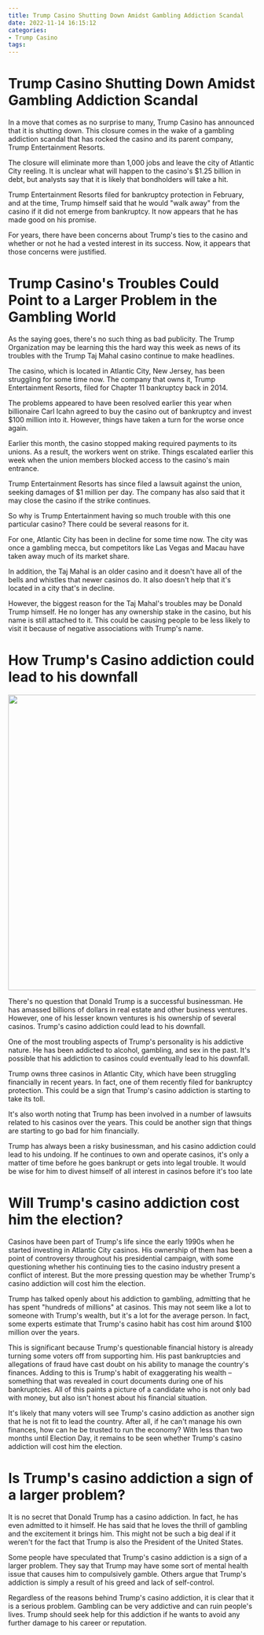 ```yaml
---
title: Trump Casino Shutting Down Amidst Gambling Addiction Scandal 
date: 2022-11-14 16:15:12
categories:
- Trump Casino
tags:
---
```



#  Trump Casino Shutting Down Amidst Gambling Addiction Scandal 


In a move that comes as no surprise to many, Trump Casino has announced that it is shutting down. This closure comes in the wake of a gambling addiction scandal that has rocked the casino and its parent company, Trump Entertainment Resorts.

The closure will eliminate more than 1,000 jobs and leave the city of Atlantic City reeling. It is unclear what will happen to the casino's $1.25 billion in debt, but analysts say that it is likely that bondholders will take a hit.

Trump Entertainment Resorts filed for bankruptcy protection in February, and at the time, Trump himself said that he would "walk away" from the casino if it did not emerge from bankruptcy. It now appears that he has made good on his promise.

For years, there have been concerns about Trump's ties to the casino and whether or not he had a vested interest in its success. Now, it appears that those concerns were justified.

#  Trump Casino's Troubles Could Point to a Larger Problem in the Gambling World 

As the saying goes, there's no such thing as bad publicity. The Trump Organization may be learning this the hard way this week as news of its troubles with the Trump Taj Mahal casino continue to make headlines.

The casino, which is located in Atlantic City, New Jersey, has been struggling for some time now. The company that owns it, Trump Entertainment Resorts, filed for Chapter 11 bankruptcy back in 2014.

The problems appeared to have been resolved earlier this year when billionaire Carl Icahn agreed to buy the casino out of bankruptcy and invest $100 million into it. However, things have taken a turn for the worse once again.

Earlier this month, the casino stopped making required payments to its unions. As a result, the workers went on strike. Things escalated earlier this week when the union members blocked access to the casino's main entrance.

Trump Entertainment Resorts has since filed a lawsuit against the union, seeking damages of $1 million per day. The company has also said that it may close the casino if the strike continues.

So why is Trump Entertainment having so much trouble with this one particular casino? There could be several reasons for it.

For one, Atlantic City has been in decline for some time now. The city was once a gambling mecca, but competitors like Las Vegas and Macau have taken away much of its market share.

In addition, the Taj Mahal is an older casino and it doesn't have all of the bells and whistles that newer casinos do. It also doesn't help that it's located in a city that's in decline.

However, the biggest reason for the Taj Mahal's troubles may be Donald Trump himself. He no longer has any ownership stake in the casino, but his name is still attached to it. This could be causing people to be less likely to visit it because of negative associations with Trump's name.

#  How Trump's Casino addiction could lead to his downfall 

 <div align="center">

<img src="https://images.unsplash.com/photo-1488161949638-d877a5b9c7f8?ixlib=rb-0.3.5&q=80&fm=jpg&crop=faces&auto=webp&fit=max&ixid=eyJhcHBfaWQiOjEyMDd9PSJ9&s=1" width="800" height="600">

</div>

There's no question that Donald Trump is a successful businessman. He has amassed billions of dollars in real estate and other business ventures. However, one of his lesser known ventures is his ownership of several casinos. Trump's casino addiction could lead to his downfall. 

One of the most troubling aspects of Trump's personality is his addictive nature. He has been addicted to alcohol, gambling, and sex in the past. It's possible that his addiction to casinos could eventually lead to his downfall. 

Trump owns three casinos in Atlantic City, which have been struggling financially in recent years. In fact, one of them recently filed for bankruptcy protection. This could be a sign that Trump's casino addiction is starting to take its toll. 

It's also worth noting that Trump has been involved in a number of lawsuits related to his casinos over the years. This could be another sign that things are starting to go bad for him financially. 

Trump has always been a risky businessman, and his casino addiction could lead to his undoing. If he continues to own and operate casinos, it's only a matter of time before he goes bankrupt or gets into legal trouble. It would be wise for him to divest himself of all interest in casinos before it's too late

#  Will Trump's casino addiction cost him the election? 

Casinos have been part of Trump's life since the early 1990s when he started investing in Atlantic City casinos. His ownership of them has been a point of controversy throughout his presidential campaign, with some questioning whether his continuing ties to the casino industry present a conflict of interest. But the more pressing question may be whether Trump's casino addiction will cost him the election.

Trump has talked openly about his addiction to gambling, admitting that he has spent "hundreds of millions" at casinos. This may not seem like a lot to someone with Trump's wealth, but it's a lot for the average person. In fact, some experts estimate that Trump's casino habit has cost him around $100 million over the years.

This is significant because Trump's questionable financial history is already turning some voters off from supporting him. His past bankruptcies and allegations of fraud have cast doubt on his ability to manage the country's finances. Adding to this is Trump's habit of exaggerating his wealth – something that was revealed in court documents during one of his bankruptcies. All of this paints a picture of a candidate who is not only bad with money, but also isn't honest about his financial situation.

It's likely that many voters will see Trump's casino addiction as another sign that he is not fit to lead the country. After all, if he can't manage his own finances, how can he be trusted to run the economy? With less than two months until Election Day, it remains to be seen whether Trump's casino addiction will cost him the election.

#  Is Trump's casino addiction a sign of a larger problem?

It is no secret that Donald Trump has a casino addiction. In fact, he has even admitted to it himself. He has said that he loves the thrill of gambling and the excitement it brings him. This might not be such a big deal if it weren't for the fact that Trump is also the President of the United States.

Some people have speculated that Trump's casino addiction is a sign of a larger problem. They say that Trump may have some sort of mental health issue that causes him to compulsively gamble. Others argue that Trump's addiction is simply a result of his greed and lack of self-control.

Regardless of the reasons behind Trump's casino addiction, it is clear that it is a serious problem. Gambling can be very addictive and can ruin people's lives. Trump should seek help for this addiction if he wants to avoid any further damage to his career or reputation.